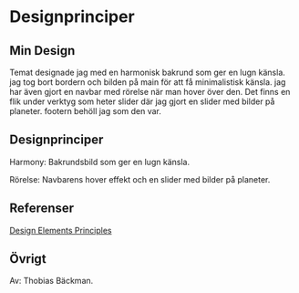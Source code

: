 ---
---
Designprinciper
=======================

Min Design
-----------------------
Temat designade jag med en harmonisk bakrund som ger en lugn känsla. jag tog bort bordern och bilden på main för att få minimalistisk känsla. jag har även gjort en navbar med rörelse när man hover över den. Det finns en flik under verktyg som heter slider där jag gjort en slider med bilder på planeter. footern behöll jag som den var.

Designprinciper
-----------------------
Harmony: Bakrundsbild som ger en lugn känsla.

Rörelse: Navbarens hover effekt och en slider med bilder på planeter.


Referenser
-----------------------

<a href="https://www.canva.com/learn/design-elements-principles/">Design Elements Principles</a></br>

Övrigt
-----------------------

Av: Thobias Bäckman.
